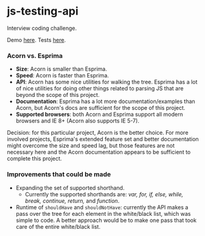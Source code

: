 js-testing-api
==============

Interview coding challenge.

Demo [here](http://seropian.scripts.mit.edu/js-testing-api/demo.html).
Tests [here](http://seropian.scripts.mit.edu/js-testing-api/api_tests.html).

### Acorn vs. Esprima

* **Size**: Acorn is smaller than Esprima.
* **Speed**: Acorn is faster than Esprima.
* **API**: Acorn has some nice utilities for walking the tree. Esprima has a lot of nice utilities for doing other things related to parsing JS that are beyond the scope of this project.
* **Documentation**: Esprima has a lot more documentation/examples than Acorn, but Acorn's docs are sufficient for the scope of this project.
* **Supported browsers**: both Acorn and Esprima support all modern browsers and IE 8+ (Acorn also supports IE 5-7).

Decision: for this particular project, Acorn is the better choice. For more involved projects, Esprima's extended feature set and better documentation might overcome the size and speed lag, but those features are not necessary here and the Acorn documentation appears to be sufficient to complete this project.

### Improvements that could be made

* Expanding the set of supported shorthand.
  * Currently the supported shorthands are: _var, for, if, else, while, break, continue, return,_ and _function_.
* Runtime of <code>shouldHave</code> and <code>shouldNotHave</code>: currently the API makes a pass over the tree for each element in the white/black list, which was simple to code. A better approach would be to make one pass that took care of the entire white/black list.